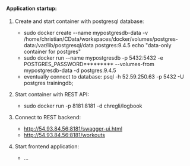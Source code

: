 #### Application startup:

1. Create and start container with postgresql database: 
   * sudo docker create --name mypostgresdb-data -v /home/christian/CData/workspaces/docker/volumes/postgres-data:/var/lib/postgresql/data postgres:9.4.5 echo "data-only container for postgres"
   * sudo docker run --name mypostgresdb -p 5432:5432 -e POSTGRES_PASSWORD=******** --volumes-from mypostgresdb-data -d postgres:9.4.5
   * eventually connect to database: psql -h 52.59.250.63 -p 5432 -U postgres trainingdb;
   
2. Start container with REST API: 
   * sudo docker run -p 8181:8181 -d chregli/logbook
   
3. Connect to REST backend: 
   * http://54.93.84.56:8181/swagger-ui.html
   * http://54.93.84.56:8181/workouts
   
4. Start frontend application: 
   * ...
